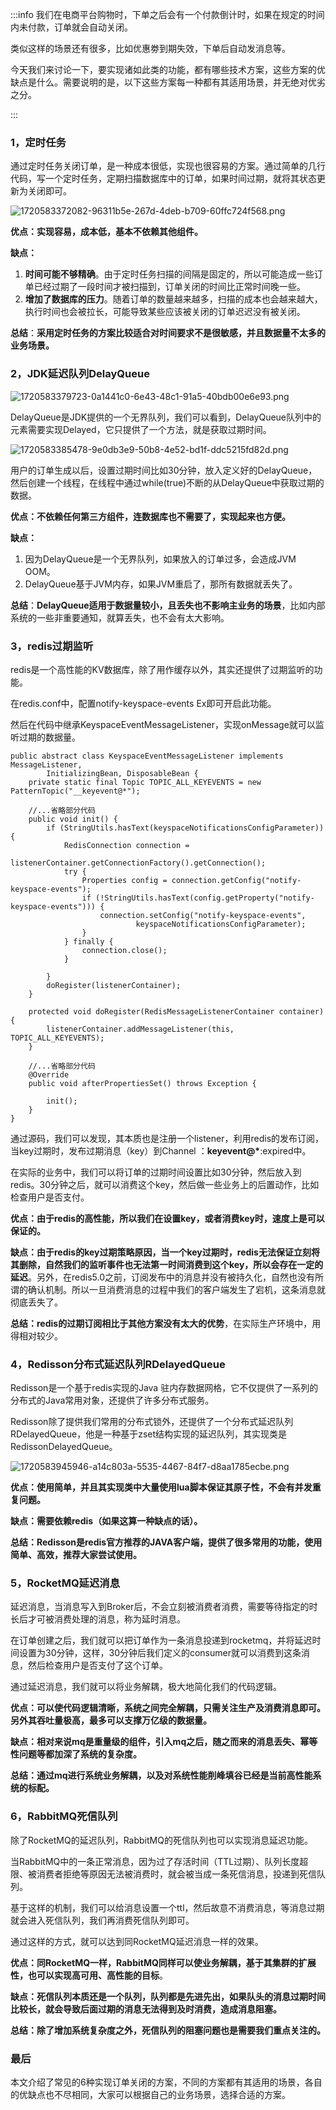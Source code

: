:::info
我们在电商平台购物时，下单之后会有一个付款倒计时，如果在规定的时间内未付款，订单就会自动关闭。

类似这样的场景还有很多，比如优惠劵到期失效，下单后自动发消息等。

今天我们来讨论一下，要实现诸如此类的功能，都有哪些技术方案，这些方案的优缺点是什么。需要说明的是，以下这些方案每一种都有其适用场景，并无绝对优劣之分。

:::

### 1，定时任务
通过定时任务关闭订单，是一种成本很低，实现也很容易的方案。通过简单的几行代码，写一个定时任务，定期扫描数据库中的订单，如果时间过期，就将其状态更新为关闭即可。

![1720583372082-96311b5e-267d-4deb-b709-60ffc724f568.png](./assets/1720583372082-96311b5e-267d-4deb-b709-60ffc724f568.png)

**优点：实现容易，成本低，基本不依赖其他组件。**

**缺点：**

1. **时间可能不够精确**。由于定时任务扫描的间隔是固定的，所以可能造成一些订单已经过期了一段时间才被扫描到，订单关闭的时间比正常时间晚一些。
2. **增加了数据库的压力**。随着订单的数量越来越多，扫描的成本也会越来越大，执行时间也会被拉长，可能导致某些应该被关闭的订单迟迟没有被关闭。

**总结**：**采用定时任务的方案比较适合对时间要求不是很敏感，并且数据量不太多的业务场景。**

### 2，JDK延迟队列DelayQueue
![1720583379723-0a1441c0-6e43-48c1-91a5-40bdb00e6e93.png](./assets/1720583379723-0a1441c0-6e43-48c1-91a5-40bdb00e6e93.png)

DelayQueue是JDK提供的一个无界队列，我们可以看到，DelayQueue队列中的元素需要实现Delayed，它只提供了一个方法，就是获取过期时间。

![1720583385478-9e0db3e9-50b8-4e52-bd1f-ddc5215fd82d.png](./assets/1720583385478-9e0db3e9-50b8-4e52-bd1f-ddc5215fd82d.png)

用户的订单生成以后，设置过期时间比如30分钟，放入定义好的DelayQueue，然后创建一个线程，在线程中通过while(true)不断的从DelayQueue中获取过期的数据。

**优点：不依赖任何第三方组件，连数据库也不需要了，实现起来也方便。**

**缺点：**

1. 因为DelayQueue是一个无界队列，如果放入的订单过多，会造成JVM OOM。
2. DelayQueue基于JVM内存，如果JVM重启了，那所有数据就丢失了。

**总结**：**DelayQueue适用于数据量较小，且丢失也不影响主业务的场景**，比如内部系统的一些非重要通知，就算丢失，也不会有太大影响。

### 3，redis过期监听
redis是一个高性能的KV数据库，除了用作缓存以外，其实还提供了过期监听的功能。

在redis.conf中，配置notify-keyspace-events Ex即可开启此功能。

然后在代码中继承KeyspaceEventMessageListener，实现onMessage就可以监听过期的数据量。

```shell
public abstract class KeyspaceEventMessageListener implements MessageListener,
        InitializingBean, DisposableBean {
    private static final Topic TOPIC_ALL_KEYEVENTS = new PatternTopic("__keyevent@*");

    //...省略部分代码
    public void init() {
        if (StringUtils.hasText(keyspaceNotificationsConfigParameter)) {
            RedisConnection connection =
                    listenerContainer.getConnectionFactory().getConnection();
            try {
                Properties config = connection.getConfig("notify-keyspace-events");
                if (!StringUtils.hasText(config.getProperty("notify-keyspace-events"))) {
                    connection.setConfig("notify-keyspace-events",
                            keyspaceNotificationsConfigParameter);
                }
            } finally {
                connection.close();
            }

        }
        doRegister(listenerContainer);
    }
    
    protected void doRegister(RedisMessageListenerContainer container) {
        listenerContainer.addMessageListener(this, TOPIC_ALL_KEYEVENTS);
    }

    //...省略部分代码
    @Override
    public void afterPropertiesSet() throws Exception {

        init();
    }
}
```

通过源码，我们可以发现，其本质也是注册一个listener，利用redis的发布订阅，当key过期时，发布过期消息（key）到Channel ：__keyevent@*__:expired中。

在实际的业务中，我们可以将订单的过期时间设置比如30分钟，然后放入到redis。30分钟之后，就可以消费这个key，然后做一些业务上的后置动作，比如检查用户是否支付。

**优点：**由于redis的高性能，所以我们**在设置key，或者消费key时，速度上是可以保证的。**

**缺点：由于redis的key过期策略原因，当一个key过期时，redis无法保证立刻将其删除，自然我们的监听事件也无法第一时间消费到这个key，所以会存在一定的延迟**。另外，在redis5.0之前，订阅发布中的消息并没有被持久化，自然也没有所谓的确认机制。所以一旦消费消息的过程中我们的客户端发生了宕机，这条消息就彻底丢失了。

**总结：redis的过期订阅相比于其他方案没有太大的优势**，在实际生产环境中，用得相对较少。

### 4，Redisson分布式延迟队列RDelayedQueue
Redisson是一个基于redis实现的Java 驻内存数据网格，它不仅提供了一系列的分布式的Java常用对象，还提供了许多分布式服务。

Redisson除了提供我们常用的分布式锁外，还提供了一个分布式延迟队列RDelayedQueue，他是一种基于zset结构实现的延迟队列，其实现类是RedissonDelayedQueue。

![1720583945946-a14c803a-5535-4467-84f7-d8aa1785ecbe.png](./assets/1720583945946-a14c803a-5535-4467-84f7-d8aa1785ecbe.png)

**优点：使用简单，并且其实现类中大量使用lua脚本保证其原子性，不会有并发重复问题。**

**缺点：需要依赖redis（如果这算一种缺点的话）。**

**总结：Redisson是redis官方推荐的JAVA客户端，提供了很多常用的功能，使用简单、高效，推荐大家尝试使用。**

### 5，RocketMQ延迟消息
延迟消息，当消息写入到Broker后，不会立刻被消费者消费，需要等待指定的时长后才可被消费处理的消息，称为延时消息。

在订单创建之后，我们就可以把订单作为一条消息投递到rocketmq，并将延迟时间设置为30分钟，这样，30分钟后我们定义的consumer就可以消费到这条消息，然后检查用户是否支付了这个订单。

通过延迟消息，我们就可以将业务解耦，极大地简化我们的代码逻辑。

**优点：可以使代码逻辑清晰，系统之间完全解耦，只需关注生产及消费消息即可。另外其吞吐量极高，最多可以支撑万亿级的数据量。**

**缺点：相对来说mq是重量级的组件，引入mq之后，随之而来的消息丢失、幂等性问题等都加深了系统的复杂度。**

**总结：通过mq进行系统业务解耦，以及对系统性能削峰填谷已经是当前高性能系统的标配。**

### 6，RabbitMQ死信队列
除了RocketMQ的延迟队列，RabbitMQ的死信队列也可以实现消息延迟功能。

当RabbitMQ中的一条正常消息，因为过了存活时间（TTL过期）、队列长度超限、被消费者拒绝等原因无法被消费时，就会被当成一条死信消息，投递到死信队列。

基于这样的机制，我们可以给消息设置一个ttl，然后故意不消费消息，等消息过期就会进入死信队列，我们再消费死信队列即可。

通过这样的方式，就可以达到同RocketMQ延迟消息一样的效果。

**优点：同RocketMQ一样，RabbitMQ同样可以使业务解耦，基于其集群的扩展性，也可以实现高可用、高性能的目标**。

**缺点：死信队列本质还是一个队列，队列都是先进先出，如果队头的消息过期时间比较长，就会导致后面过期的消息无法得到及时消费，造成消息阻塞。**

**总结：除了增加系统复杂度之外，死信队列的阻塞问题也是需要我们重点关注的。**

### 最后
本文介绍了常见的6种实现订单关闭的方案，不同的方案都有其适用的场景，各自的优缺点也不尽相同，大家可以根据自己的业务场景，选择合适的方案。

